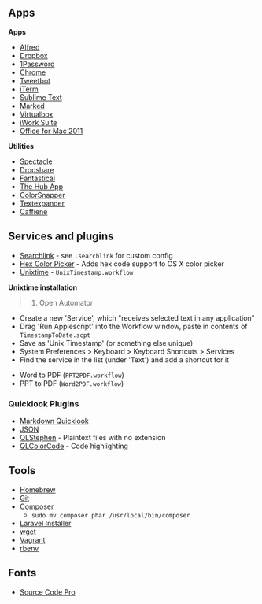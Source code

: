 ## Apps

**Apps**

- [Alfred](http://www.alfredapp.com/)
- [Dropbox](https://www.dropbox.com/)
- [1Password](https://agilebits.com/onepassword)
- [Chrome](https://www.google.com/chrome/)
- [Tweetbot](http://tapbots.com/software/tweetbot/)
- [iTerm](http://iterm.sourceforge.net/)
- [Sublime Text](http://www.sublimetext.com/)
- [Marked](http://marked2app.com/)
- [Virtualbox](https://www.virtualbox.org/)
- [iWork Suite](https://www.apple.com/creativity-apps/mac/)
- [Office for Mac 2011](http://www.microsoft.com/mac)

**Utilities**

- [Spectacle](http://spectacleapp.com/)
- [Dropshare](http://getdropsha.re/)
- [Fantastical](https://flexibits.com/fantastical)
- [The Hub App](http://thehubapp.com/)
- [ColorSnapper](http://colorsnapper.com/)
- [Textexpander](http://smilesoftware.com/TextExpander/)
- [Caffiene](http://lightheadsw.com/caffeine/)

## Services and plugins

- [Searchlink](http://brettterpstra.com/projects/searchlink/) - see `.searchlink` for custom config
- [Hex Color Picker](http://wafflesoftware.net/hexpicker/) - Adds hex code support to OS X color picker
- [Unixtime](https://gist.github.com/clooth/5955973) - `UnixTimestamp.workflow`

**Unixtime installation**

> 1. Open Automator
* Create a new 'Service', which "receives selected text in any application"
* Drag 'Run Applescript' into the Workflow window, paste in contents of `TimestampToDate.scpt`
* Save as 'Unix Timestamp' (or something else unique)
* System Preferences > Keyboard > Keyboard Shortcuts > Services
* Find the service in the list (under 'Text') and add a shortcut for it

- Word to PDF (`PPT2PDF.workflow`)
- PPT to PDF (`Word2PDF.workflow`)

### Quicklook Plugins

- [Markdown Quicklook](http://www.mdk.org.pl/2009/2/10/quicklook-for-markdown)
- [JSON](http://www.sagtau.com/quicklookjson.html)
- [QLStephen](http://whomwah.github.io/qlstephen/) - Plaintext files with no extension
- [QLColorCode](https://code.google.com/p/qlcolorcode/downloads/detail?name=QLColorCode-2.0.2.tgz&can=2&q=) - Code highlighting

## Tools

- [Homebrew](http://brew.sh/)
- [Git](http://git-scm.com/)
- [Composer](https://getcomposer.org/)
    - `sudo mv composer.phar /usr/local/bin/composer`
- [Laravel Installer](http://laravel.com/docs/installation#install-laravel)
- [wget](http://www.gnu.org/s/wget/)
- [Vagrant](https://www.vagrantup.com/)
- [rbenv](https://gorails.com/setup/osx/10.9-mavericks)

## Fonts

- [Source Code Pro](http://www.adobe.com/cfusion/store/html/index.cfm?event=displayFontPackage&code=1960)